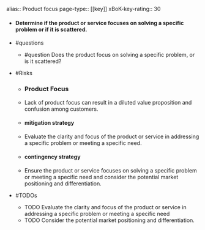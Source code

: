 alias:: Product focus
page-type:: [[key]]
xBoK-key-rating:: 30
- #### Determine if the product or service focuses on solving a specific problem or if it is scattered.
- #questions
  - #question Does the product focus on solving a specific problem, or is it scattered?
- #Risks

  - ### Product Focus
  - Lack of product focus can result in a diluted value proposition and confusion among customers.
  - #### mitigation strategy
  - Evaluate the clarity and focus of the product or service in addressing a specific problem or meeting a specific need.
  - #### contingency strategy
  - Ensure the product or service focuses on solving a specific problem or meeting a specific need and consider the potential market positioning and differentiation.
- #TODOs
  - TODO Evaluate the clarity and focus of the product or service in addressing a specific problem or meeting a specific need
  - TODO  Consider the potential market positioning and differentiation.


